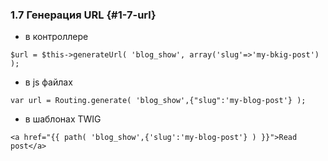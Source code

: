 ### 1.7 Генерация URL {#1-7-url}

*   в контроллере

```$url = $this->generateUrl( 'blog_show', array('slug'=>'my-bkig-post') );```

*   в js файлах

```var url = Routing.generate( 'blog_show',{"slug":'my-blog-post'} );```

*   в шаблонах TWIG

```<a href="{{ path( 'blog_show',{'slug':'my-blog-post'} ) }}">Read post</a>```
